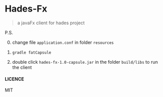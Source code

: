 Hades-Fx
======

> a javaFx client for hades project



P.S. <STEPS>

0. change file `application.conf` in folder `resources`

1. `gradle fatCapsule`

2. double click `hades-fx-1.0-capsule.jar` in the folder `build/libs` to run the client



#### LICENCE

MIT